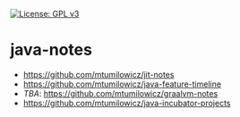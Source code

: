 [![License: GPL v3](https://img.shields.io/badge/License-GPLv3-blue.svg)](https://www.gnu.org/licenses/gpl-3.0)
# java-notes

* https://github.com/mtumilowicz/jit-notes
* https://github.com/mtumilowicz/java-feature-timeline
* *TBA*: https://github.com/mtumilowicz/graalvm-notes
* https://github.com/mtumilowicz/java-incubator-projects
